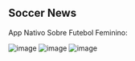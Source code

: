 ## Soccer News

App Nativo Sobre Futebol Feminino:

![image](https://user-images.githubusercontent.com/38857120/175563759-34e78279-4589-4ab4-ace1-ee716d320424.png)
![image](https://user-images.githubusercontent.com/38857120/175563786-c2d8422e-5eab-40e7-b3d0-a127cf8c1386.png)
![image](https://user-images.githubusercontent.com/38857120/175563809-396e2a1d-a28f-4724-8e3a-e90764b34910.png)

